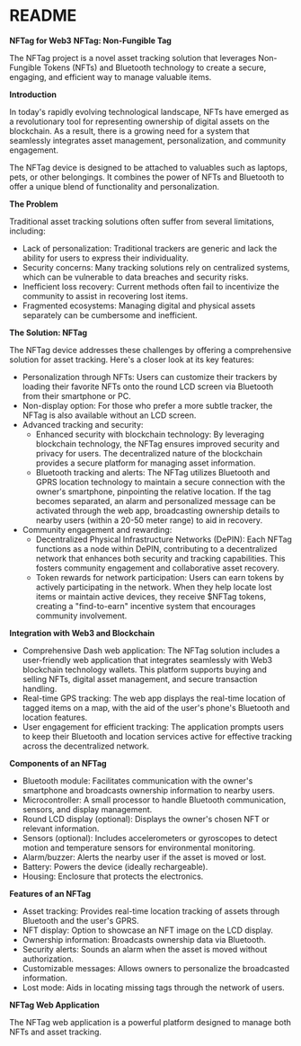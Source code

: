 # README #

**NFTag for Web3**
**NFTag: Non-Fungible Tag**

The NFTag project is a novel asset tracking solution that leverages Non-Fungible Tokens (NFTs) and Bluetooth technology to create a secure, engaging, and efficient way to manage valuable items.

**Introduction**

In today's rapidly evolving technological landscape, NFTs have emerged as a revolutionary tool for representing ownership of digital assets on the blockchain. As a result, there is a growing need for a system that seamlessly integrates asset management, personalization, and community engagement.

The NFTag device is designed to be attached to valuables such as laptops, pets, or other belongings. It combines the power of NFTs and Bluetooth to offer a unique blend of functionality and personalization.

**The Problem**

Traditional asset tracking solutions often suffer from several limitations, including:

* Lack of personalization: Traditional trackers are generic and lack the ability for users to express their individuality.
* Security concerns: Many tracking solutions rely on centralized systems, which can be vulnerable to data breaches and security risks.
* Inefficient loss recovery: Current methods often fail to incentivize the community to assist in recovering lost items.
* Fragmented ecosystems: Managing digital and physical assets separately can be cumbersome and inefficient.

**The Solution: NFTag**

The NFTag device addresses these challenges by offering a comprehensive solution for asset tracking. Here's a closer look at its key features:

* Personalization through NFTs: Users can customize their trackers by loading their favorite NFTs onto the round LCD screen via Bluetooth from their smartphone or PC.
* Non-display option: For those who prefer a more subtle tracker, the NFTag is also available without an LCD screen.
* Advanced tracking and security: 
    * Enhanced security with blockchain technology: By leveraging blockchain technology, the NFTag ensures improved security and privacy for users. The decentralized nature of the blockchain provides a secure platform for managing asset information.
    * Bluetooth tracking and alerts: The NFTag utilizes Bluetooth and GPRS location technology to maintain a secure connection with the owner's smartphone, pinpointing the relative location. If the tag becomes separated, an alarm and personalized message can be activated through the web app, broadcasting ownership details to nearby users (within a 20-50 meter range) to aid in recovery.
* Community engagement and rewarding:
    * Decentralized Physical Infrastructure Networks (DePIN): Each NFTag functions as a node within DePIN, contributing to a decentralized network that enhances both security and tracking capabilities. This fosters community engagement and collaborative asset recovery.
    * Token rewards for network participation: Users can earn tokens by actively participating in the network. When they help locate lost items or maintain active devices, they receive $NFTag tokens, creating a "find-to-earn" incentive system that encourages community involvement.

**Integration with Web3 and Blockchain**

* Comprehensive Dash web application: The NFTag solution includes a user-friendly web application that integrates seamlessly with Web3 blockchain technology wallets. This platform supports buying and selling NFTs, digital asset management, and secure transaction handling.
* Real-time GPS tracking: The web app displays the real-time location of tagged items on a map, with the aid of the user's phone's Bluetooth and location features.
* User engagement for efficient tracking: The application prompts users to keep their Bluetooth and location services active for effective tracking across the decentralized network.

**Components of an NFTag**

* Bluetooth module: Facilitates communication with the owner's smartphone and broadcasts ownership information to nearby users.
* Microcontroller: A small processor to handle Bluetooth communication, sensors, and display management.
* Round LCD display (optional): Displays the owner's chosen NFT or relevant information.
* Sensors (optional): Includes accelerometers or gyroscopes to detect motion and temperature sensors for environmental monitoring.
* Alarm/buzzer: Alerts the nearby user if the asset is moved or lost.
* Battery: Powers the device (ideally rechargeable).
* Housing: Enclosure that protects the electronics.

**Features of an NFTag**

* Asset tracking: Provides real-time location tracking of assets through Bluetooth and the user's GPRS.
* NFT display: Option to showcase an NFT image on the LCD display.
* Ownership information: Broadcasts ownership data via Bluetooth.
* Security alerts: Sounds an alarm when the asset is moved without authorization.
* Customizable messages: Allows owners to personalize the broadcasted information.
* Lost mode: Aids in locating missing tags through the network of users.

**NFTag Web Application**

The NFTag web application is a powerful platform designed to manage both NFTs and asset tracking. 



